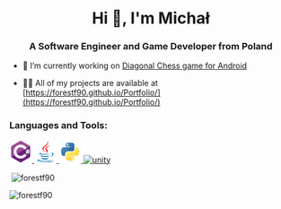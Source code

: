 <h1 align="center">Hi 👋, I'm Michał</h1>
<h3 align="center">A Software Engineer and Game Developer from Poland</h3>

- 🔭 I’m currently working on [Diagonal Chess game for Android](https://play.google.com/store/apps/details?id=com.ForestfGames.DiagonalChess)

- 👨‍💻 All of my projects are available at [https://forestf90.github.io/Portfolio/](https://forestf90.github.io/Portfolio/)


<h3 align="left">Languages and Tools:</h3>
<p align="left"> <a href="https://www.w3schools.com/cs/" target="_blank" rel="noreferrer"> <img src="https://raw.githubusercontent.com/devicons/devicon/master/icons/csharp/csharp-original.svg" alt="csharp" width="40" height="40"/> </a> <a href="https://www.java.com" target="_blank" rel="noreferrer"> <img src="https://raw.githubusercontent.com/devicons/devicon/master/icons/java/java-original.svg" alt="java" width="40" height="40"/> </a> <a href="https://www.python.org" target="_blank" rel="noreferrer"> <img src="https://raw.githubusercontent.com/devicons/devicon/master/icons/python/python-original.svg" alt="python" width="40" height="40"/> </a> <a href="https://unity.com/" target="_blank" rel="noreferrer"> <img src="https://www.vectorlogo.zone/logos/unity3d/unity3d-icon.svg" alt="unity" width="40" height="40"/> </a> </p>

<p>&nbsp;<img align="center" src="https://github-readme-stats.vercel.app/api?username=forestf90&show_icons=true&locale=en" alt="forestf90" /></p>
<p align="left"> <img src="https://komarev.com/ghpvc/?username=forestf90&label=Profile%20views&color=0e75b6&style=flat" alt="forestf90" /> </p>
